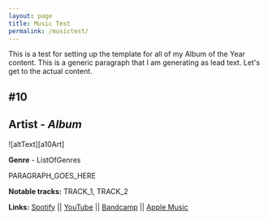 ```yaml
---
layout: page
title: Music Test
permalink: /musictest/
---
```


This is a test for setting up the template for all of my Album of the Year content. This is a generic paragraph that I am generating as lead text. Let's get to the actual content.

<!-- more -->

## #10
## **Artist** - *Album*

![altText][a10Art]

**Genre** - ListOfGenres

PARAGRAPH_GOES_HERE

**Notable tracks:** TRACK_1, TRACK_2

**Links:** [Spotify][a10Spotify] || [YouTube][a10YT] || [Bandcamp][a10Bandcamp] || [Apple Music][a10Apple]

[aart]: https://f4.bcbits.com/img/a3558358609_10.jpg
[a10Spotify]: http://google.com
[a10YT]: http://google.com
[a10Bandcamp]: http://google.com
[a10Apple]: http://google.com